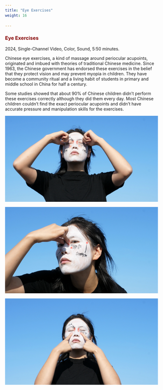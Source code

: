```yaml
---
title: "Eye Exercises"
weight: 16

---
```


### **<span style="color: #850000;">Eye Exercises</span>**


2024, Single-Channel Video, Color, Sound, 5:50 minutes.

Chinese eye exercises, a kind of massage around periocular acupoints, originated and imbued with theories of traditional Chinese medicine. Since 1963, the Chinese government has endorsed these exercises in the belief that they protect vision and may prevent myopia in children. They have become a community ritual and a living habit of students in primary and middle school in China for half a century.

Some studies showed that about 90% of Chinese children didn’t perform these exercises correctly although they did them every day. Most Chinese children couldn’t find the exact periocular acupoints and didn’t have accurate pressure and manipulation skills for the exercises.





![image](eye_exercise-1.jpg)  


![image](eye_exercise-2.jpg)  


![image](eye_exercise-3.jpg)  



<p>&nbsp;</p>


